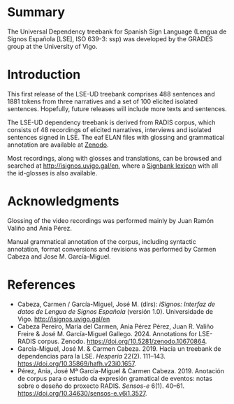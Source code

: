 # Summary
The Universal Dependency treebank for Spanish Sign Language (Lengua de Signos Española [LSE], ISO 639-3: ssp) was developed by the GRADES group at the University of Vigo.
# Introduction
This first release of the LSE-UD treebank comprises 488 sentences and 1881 tokens from three narratives and a set of 100 elicited isolated sentences. Hopefully, future releases will include more texts and sentences.

The LSE-UD dependency treebank is derived from RADIS corpus, which consists of 48 recordings of elicited narratives, interviews and isolated sentences signed in LSE. The eaf ELAN files with glossing and grammatical annotation are available at [Zenodo](https://doi.org/10.5281/zenodo.10670864).

Most recordings, along with glosses and translations, can be browsed and searched at http://isignos.uvigo.gal/en, where a [Signbank lexicon](http://isignos.uvigo.gal/es/lexico) with all the id-glosses is also available.

# Acknowledgments
Glossing of the video recordings was performed mainly by Juan Ramón Valiño and Ania Pérez.

Manual grammatical annotation of the corpus, including syntactic annotation, format conversions and revisions was performed by Carmen Cabeza and Jose M. García-Miguel. 

# References
* Cabeza, Carmen / García-Miguel, José M. (dirs): _iSignos: Interfaz de datos de Lengua de Signos Española_ (versión 1.0). Universidade de Vigo. <http://isignos.uvigo.gal/en>
* Cabeza Pereiro, María del Carmen, Ania Pérez Pérez, Juan R. Valiño Freire & José M. García-Miguel Gallego. 2024. Annotations for LSE-RADIS corpus. Zenodo. https://doi.org/10.5281/zenodo.10670864.
* García-Miguel, José M. & Carmen Cabeza. 2019. Hacia un treebank de dependencias para la LSE. _Hesperia_ 22(2). 111–143. https://doi.org/10.35869/hafh.v23i0.1657.
* Pérez, Ania, José Mª García-Miguel & Carmen Cabeza. 2019. Anotación de corpus para o estudo da expresión gramatical de eventos: notas sobre o deseño do proxecto RADIS. _Sensos-e_ 6(1). 40–61. https://doi.org/10.34630/sensos-e.v6i1.3527.

